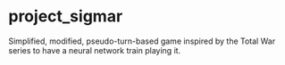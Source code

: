 # project_sigmar
Simplified, modified, pseudo-turn-based game inspired by the Total War series to have a neural network train playing it.
